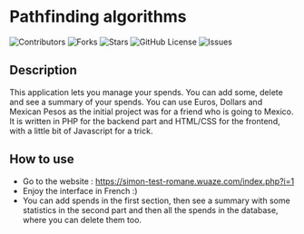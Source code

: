 # Pathfinding algorithms

![Contributors](https://img.shields.io/github/contributors/simonperrigault/expense_tracking)
![Forks](https://img.shields.io/github/forks/simonperrigault/expense_tracking)
![Stars](https://img.shields.io/github/stars/simonperrigault/expense_tracking)
![GitHub License](https://img.shields.io/github/license/simonperrigault/expense_tracking)
![Issues](https://img.shields.io/github/issues/simonperrigault/expense_tracking)

## Description

This application lets you manage your spends. You can add some, delete and see a summary of your spends. You can use Euros, Dollars and Mexican Pesos as the initial project was for a friend who is going to Mexico.  
It is written in PHP for the backend part and HTML/CSS for the frontend, with a little bit of Javascript for a trick.

## How to use

* Go to the website : https://simon-test-romane.wuaze.com/index.php?i=1
* Enjoy the interface in French :)
* You can add spends in the first section, then see a summary with some statistics in the second part and then all the spends in the database, where you can delete them too.
